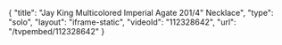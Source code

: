 {
    "title": "Jay King Multicolored Imperial Agate 201\/4\" Necklace",
    "type": "solo",
    "layout": "iframe-static",
    "videoId": "112328642",
    "url": "\/tvpembed\/112328642"
}